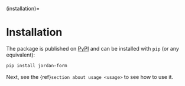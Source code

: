 (installation)=

# Installation

The package is published on [PyPI](https://pypi.org/project/jordan-form/) and can be installed with `pip` (or any equivalent):

```bash
pip install jordan-form
```

Next, see the {ref}`section about usage <usage>` to see how to use it.
